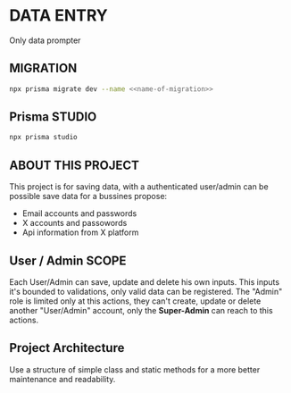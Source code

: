 # DATA ENTRY

Only data prompter

## MIGRATION

```bash
npx prisma migrate dev --name <<name-of-migration>>
```

## Prisma STUDIO

```bash
npx prisma studio
```

## ABOUT THIS PROJECT

This project is for saving data, with a authenticated user/admin can be possible save data for a bussines propose:

- Email accounts and passwords
- X accounts and passowords
- Api information from X platform
  
## User / Admin SCOPE

Each User/Admin can save, update and delete his own inputs. This inputs it's bounded to validations, only valid data can be registered.
The "Admin" role is limited only at this actions, they can't create, update or delete another "User/Admin" account, only the **Super-Admin** can reach to this actions.

## Project Architecture

Use a structure of simple class and static methods for a more better maintenance and readability.